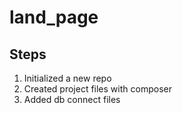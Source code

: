 # land_page

## Steps
1) Initialized a new repo
2) Created project files with composer
3) Added db connect files
